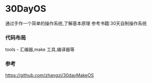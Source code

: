 # 30DayOS

通过手作一个简单的操作系统,了解基本原理
参考书籍:30天自制操作系统

### 代码布局
tools - 汇编器,make 工具,编译器等


### 参考
https://github.com/zhangzj/30dayMakeOS
